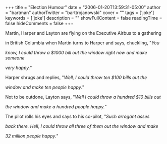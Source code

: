 +++
title = "Election Humour"
date = "2006-01-20T13:59:31-05:00"
author = "bartman"
authorTwitter = "barttrojanowski"
cover = ""
tags = ['joke']
keywords = ['joke']
description = ""
showFullContent = false
readingTime = false
hideComments = false
+++

<p>Martin, Harper and Layton are flying on the Executive Airbus to a gathering 

in British Columbia when Martin turns to Harper and says, chuckling, "<i>You 

know, I could throw a $1000 bill out the window right now and make someone 

very happy.</i>" 

</p>

 

<p> Harper shrugs and replies, "<i>Well, I could throw ten $100 bills out the 

window and make ten people happy.</i>" 

</p>

 

<p>Not to be outdone, Layton says, "<i>Well I could throw a hundred $10 bills out 

the window and make a hundred people happy.</i>" 

</p>

 

<p>The pilot rolls his eyes and says to his co-pilot, "<i>Such arrogant asses 

back there. Hell, I could throw all three of them out the window and make 

32 million people happy.</i>"

</p>


